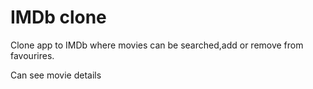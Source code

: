 # IMDb clone

Clone app to IMDb where movies can be searched,add or remove from favourires.

Can see movie details